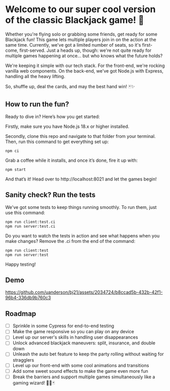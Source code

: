 # Welcome to our super cool version of the classic Blackjack game! 🎉

Whether you're flying solo or grabbing some friends, get ready for some Blackjack fun! This game lets multiple players join in on the action at the same time. Currently, we've got a limited number of seats, so it's first-come, first-served. Just a heads up, though: we're not quite ready for multiple games happening at once... but who knows what the future holds?

We're keeping it simple with our tech stack. For the front-end, we're rocking vanilla web components. On the back-end, we've got Node.js with Express, handling all the heavy lifting.

So, shuffle up, deal the cards, and may the best hand win! 🃏✨

## How to run the fun?

Ready to dive in? Here’s how you get started:

Firstly, make sure you have Node.js 18.x or higher installed.

Secondly, clone this repo and navigate to that folder from your terminal. Then, run this command to get everything set up:

```shell
npm ci
```

Grab a coffee while it installs, and once it’s done, fire it up with:

```shell
npm start
```
And that’s it! Head over to http://localhost:8021 and let the games begin!

## Sanity check? Run the tests

We've got some tests to keep things running smoothly. To run them, just use this command:

```shell
npm run client:test.ci
npm run server:test.ci
```

Do you want to watch the tests in action and see what happens when you make changes? Remove the .ci from the end of the command:

```shell
npm run client:test
npm run server:test
```

Happy testing!

## Demo

https://github.com/uanderson/bj21/assets/2034724/b8ccad5b-432b-42f1-96b4-336db9b760c3

## Roadmap

- [ ] Sprinkle in some Cypress for end-to-end testing
- [ ] Make the game responsive so you can play on any device
- [ ] Level up our server's skills in handling user disappearances
- [ ] Unlock advanced blackjack maneuvers: split, insurance, and double down
- [ ] Unleash the auto bet feature to keep the party rolling without waiting for stragglers
- [ ] Level up our front-end with some cool animations and transitions
- [ ] Add some sweet sound effects to make the game even more fun
- [ ] Break the barriers and support multiple games simultaneously like a gaming wizard! 🧙‍♂️🃏
